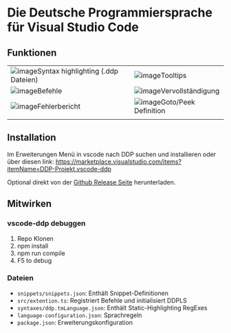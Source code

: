 # Die Deutsche Programmiersprache für Visual Studio Code
## Funktionen

|                                                                                                                                            |                                                                                                                              |
| ------------------------------------------------------------------------------------------------------------------------------------------ | ---------------------------------------------------------------------------------------------------------------------------- |
| ![image](https://github.com/DDP-Projekt/vscode-ddp/assets/26361108/114484b8-58c3-480b-a2b3-c2447bfeb53f)Syntax highlighting (.ddp Dateien) | ![image](https://github.com/DDP-Projekt/vscode-ddp/assets/26361108/1367aa51-e873-4492-b493-edb25e1a2bf3)Tooltips             |
| ![image](https://github.com/DDP-Projekt/vscode-ddp/assets/26361108/34a5f757-2777-4618-a0be-95dc2595223e)Befehle                            | ![image](https://github.com/DDP-Projekt/vscode-ddp/assets/26361108/38975815-477e-4c2e-b43d-a0930c54721e)Vervollständigung    |
| ![image](https://github.com/DDP-Projekt/vscode-ddp/assets/26361108/a53dfbd9-c200-446d-abbd-c1e0843696dc)Fehlerbericht                      | ![image](https://github.com/DDP-Projekt/vscode-ddp/assets/26361108/5dff6294-fa94-44fb-828a-e4cb76ff1df3)Goto/Peek Definition |
|                                                                                                                                            |                                                                                                                              |

## Installation

Im Erweiterungen Menü in vscode nach DDP suchen und installieren oder über diesen link: https://marketplace.visualstudio.com/items?itemName=DDP-Projekt.vscode-ddp

Optional direkt von der [Github Release Seite](https://github.com/DDP-Projekt/vscode-ddp/releases) herunterladen.

## Mitwirken
### vscode-ddp debuggen
1. Repo Klonen
2. npm install
3. npm run compile
4. F5 to debug
<!--1. Dieses Repo in den Ordner\
   `%USERPROFILE%\.vscode\extensions` auf Windows\
   `~/.vscode/extensions` auf MacOS\
   `~/.vscode/extensions` auf Linux<br>
   klonen.
2. VSCode neustarten.-->
### Dateien
- `snippets/snippets.json`: Enthält Snippet-Definitionen
- `src/extention.ts`: Registriert Befehle und initialisiert DDPLS
- `syntaxes/ddp.tmLanguage.json`: Enthält Static-Highlighting RegExes
- `language-configuration.json`: Sprachregeln
- `package.json`: Erweiterungskonfiguration
